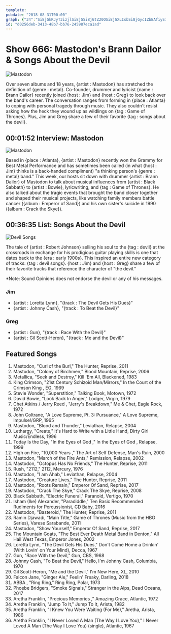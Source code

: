 ```yaml
---
template: 
pubdate: "2018-08-31T00:00"
graph: {"34":"Si8jGkKJyT3izjlSi8jGSi8jGtZ20OSi8jGXLIsbSi8jGycIZbBAfiySi8jG","1OZ":"84L0FFV2Tl0mdjf2VjrYBIoBTUC7sdZCb9PZMwjV8aJrkCnvJZ"}
id: "d0256deb-3413-48b7-bb76-245987eca1ad"
---
```






# Show 666: Mastodon's Brann Dailor & Songs About the Devil

![Mastodon](https://static.soundopinions.org/images/2018/mastodon_1.jpg)

Over seven albums and 18 years, {artist : Mastodon} has stretched the definition of {genre : metal}. Co-founder, drummer and lyricist {name : Brann Dailor} recently joined {host : Jim} and {host : Greg} to look back over the band's career. The conversation ranges from forming in {place : Atlanta} to coping with personal tragedy through music. They also couldn't resist asking how the heck they wound up as wildlings on {tag : Game of Thrones}. Plus, Jim and Greg share a few of their favorite {tag : songs about the devil}.



## 00:01:52 Interview: Mastodon

![Mastodon](https://static.soundopinions.org/assets/666/340.jpg)

Based in {place : Atlanta}, {artist : Mastodon} recently won the Grammy for Best Metal Performance and has sometimes been called (in what {host : Jim} thinks is a back-handed compliment) "a thinking person's {genre : metal} band." This week, our hosts sit down with drummer {artist : Brann Dailor} of Mastodon to talk about musical influences from {artist : Black Sabbath} to {artist : Bowie}, lyricwriting, and {tag : Game of Thrones}. He also talked about the tragic events that brought the band closer together and shaped their musical projects, like watching family members battle cancer ({album : Emperor of Sand}) and his own sister's suicide in 1990 ({album : Crack the Skye}).



## 00:36:35 List: Songs About the Devil

![Devil Songs](https://static.soundopinions.org/assets/666/1OZ0.jpg)

The tale of {artist : Robert Johnson} selling his soul to the {tag : devil} at the crossroads  in exchange for his prodigious guitar playing skills is one that dates back to the {era : early 1900s}. This inspired an entire new category of tracks: {tag : devil songs}. {host : Jim} and {host : Greg} share a few of their favorite tracks that reference the character of "the devil."

*Note: Sound Opinions does not endorse the devil or any of his messages.


### Jim

- {artist : Loretta Lynn}, "{track : The Devil Gets His Dues}"
- {artist : Johnny Cash}, "{track : To Beat the Devil}"


### Greg

- {artist : Gun}, "{track : Race With the Devil}"
- {artist : Gil Scott-Heron}, "{track : Me and the Devil}"



## Featured Songs

1. Mastodon, "Curl of the Burl," The Hunter, Reprise, 2011
2. Mastodon, "Colony of Birchmen," Blood Mountain, Reprise, 2006
3. Metallica, "Seek and Destroy," Kill 'Em All, Blackened, 1983
4. King Crimson, "21st Century Schizoid Man/Mirrors," In the Court of the Crimson King , EG, 1969
5. Stevie Wonder, "Superstition," Talking Book, Motown, 1972
6. David Bowie, "Look Back In Anger," Lodger, Virgin, 1979
7. Chet Atkins / Jerry Reed , "Jerry's Breakdown," Me & Chet, Eagle Rock, 1972
8. John Coltrane, "A Love Supreme, Pt. 3: Pursuance," A Love Supreme, Impulse!/GRP, 1965
9. Mastodon, "Blood and Thunder," Leviathan, Relapse, 2004
10. Lethargy, "Create," It's Hard to Write with a Little Hand, Dirty Girl Music/Endless, 1996
11. Today Is the Day, "In the Eyes of God ," In the Eyes of God , Relapse, 1999
12. High on Fire, "10,000 Years ," The Art of Self Defense, Man's Ruin, 2000
13. Mastodon, "March of the Fire Ants," Remission, Relapse, 2002
14. Mastodon, "Octopus Has No Friends," The Hunter, Reprise, 2011
15. Rush, "2112," 2112, Mercury, 1976
16. Mastodon, "I am Ahab," Leviathan, Relapse, 2004
17. Mastodon, "Creature Lives," The Hunter, Reprise, 2011
18. Mastodon, "Roots Remain," Emperor Of Sand, Reprise, 2017
19. Mastodon, "Crack The Skye," Crack The Skye, Reprise, 2008
20. Black Sabbath, "Electric Funeral," Paranoid, Vertigo, 1970
21. Isham (Ike) Alexander, "Paradiddle," Ten Basic Recommended Rudiments for Percussionist, CD Baby, 2016
22. Mastodon, "Basteroid," The Hunter, Reprise, 2011
23. Ramin Djawadi, "Main Title," Game of Thrones (Music from the HBO Series), Varese Sarabande, 2011
24. Mastodon, "Show Yourself," Emperor Of Sand, Reprise, 2017
25. The Mountain Goats, "The Best Ever Death Metal Band in Denton," All Hail West Texas, Emperor Jones, 2002
26. Loretta Lynn, "The Devil Gets His Dues," Don't Come Home a Drinkin' (With Lovin' on Your Mind), Decca, 1967
27. Gun, "Race With the Devil," Gun, CBS, 1968
28. Johnny Cash, "To Beat the Devil," Hello, I'm Johnny Cash, Columbia, 1970
29. Gil Scott-Heron, "Me and the Devil," I'm New Here, XL, 2010
30. Falcon Jane, "Ginger Ale," Feelin' Freaky, Darling, 2018
31. ABBA , "Ring Ring," Ring Ring, Polar, 1973
32. Phoebe Bridgers, "Smoke Signals," Stranger in the Alps, Dead Oceans, 2017
33. Aretha Franklin, "Precious Memories ," Amazing Grace, Atlantic, 1972
34. Aretha Franklin, "Jump To It," Jump To It, Arista, 1982
35. Aretha Franklin, "I Knew You Were Waiting (For Me)," Aretha, Arista, 1986
36. Aretha Franklin, "I Never Loved A Man (The Way I Love You)," I Never Loved A Man (The Way I Love You) (single), Atlantic, 1967